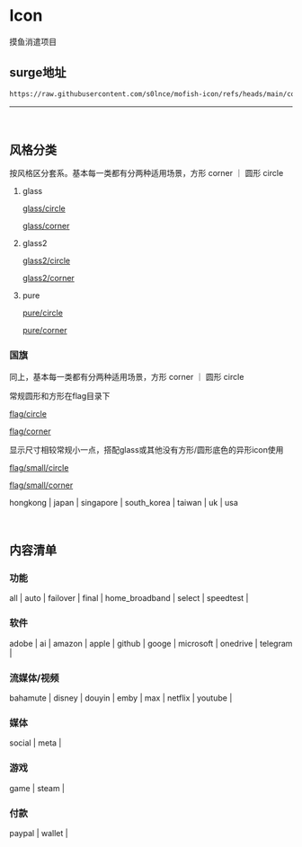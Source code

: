 # Icon
摸鱼消遣项目


## surge地址

```bash
https://raw.githubusercontent.com/s0lnce/mofish-icon/refs/heads/main/combined.json
```

---
<br>

## 风格分类
按风格区分套系。基本每一类都有分两种适用场景，方形 corner ｜ 圆形 circle
1. glass
   
   [glass/circle](https://github.com/s0lnce/mofish-icon/tree/main/mihomo/glass/circle)

   [glass/corner](https://github.com/s0lnce/mofish-icon/tree/main/mihomo/glass/corner)

   
2. glass2
   
   [glass2/circle](https://github.com/s0lnce/mofish-icon/tree/main/mihomo/glass2/circle)
   
   [glass2/corner](https://github.com/s0lnce/mofish-icon/tree/main/mihomo/glass2/corner)
   
   
3. pure
   
   [pure/circle](https://github.com/s0lnce/mofish-icon/tree/main/mihomo/pure/circle)

   [pure/corner](https://github.com/s0lnce/mofish-icon/tree/main/mihomo/pure/corner)


### 国旗
同上，基本每一类都有分两种适用场景，方形 corner ｜ 圆形 circle

常规圆形和方形在flag目录下

[flag/circle](https://github.com/s0lnce/mofish-icon/tree/main/mihomo/flag/circle)

[flag/corner](https://github.com/s0lnce/mofish-icon/tree/main/mihomo/flag/corner)

显示尺寸相较常规小一点，搭配glass或其他没有方形/圆形底色的异形icon使用

[flag/small/circle](https://github.com/s0lnce/mofish-icon/tree/main/mihomo/flag/small/circle) 

[flag/small/corner](https://github.com/s0lnce/mofish-icon/tree/main/mihomo/flag/small/corner) 

hongkong | japan | singapore | south_korea | taiwan | uk | usa


<br>

## 内容清单
### 功能
all | auto | failover | final | home_broadband | select | speedtest | 

### 软件
adobe | ai | amazon | apple | github | googe | microsoft | onedrive | telegram | 

### 流媒体/视频
bahamute | disney | douyin | emby | max | netflix | youtube |

### 媒体
social | meta | 

### 游戏
game | steam | 

### 付款
paypal | wallet | 